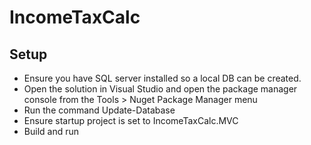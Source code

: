 # IncomeTaxCalc

## Setup

- Ensure you have SQL server installed so a local DB can be created.
- Open the solution in Visual Studio and open the package manager console from the Tools > Nuget Package Manager menu
- Run the command Update-Database
- Ensure startup project is set to IncomeTaxCalc.MVC
- Build and run
